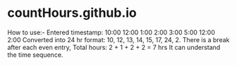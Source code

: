 # countHours.github.io

How to use:-
Entered timestamp:              10:00 12:00 1:00 2:00 3:00 5:00 12:00 2:00
Converted into 24 hr format:    10,   12,   13,  14,  15,  17,  24,   2.
There is a break after each even entry,
Total hours: 2 + 1 + 2 + 2 = 7 hrs
It can understand the time sequence.

